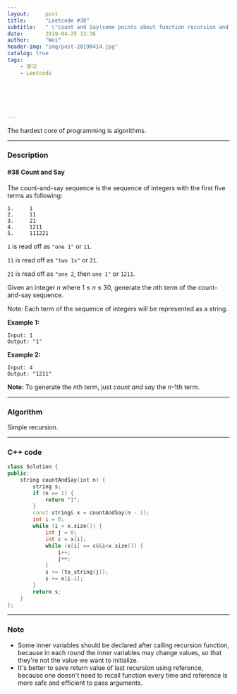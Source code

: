 ```yaml
---
layout:     post
title:      "Leetcode #38"
subtitle:   " \"Count and Say(some points about function recursion and C++ reference) \""
date:       2019-04-25 13:36 
author:     "Wei"
header-img: "img/post-20190414.jpg"
catalog: true
tags:
    - 学习
    - Leetcode






---
```


The hardest core of programming is algorithms.

------

### Description

#### #38 Count and Say

The count-and-say sequence is the sequence of integers with the first five terms as following:

```
1.     1
2.     11
3.     21
4.     1211
5.     111221
```

`1` is read off as `"one 1"` or `11`.

 `11` is read off as `"two 1s"` or `21`.

 `21` is read off as `"one 2`, then `one 1"` or `1211`.

Given an integer *n* where 1 ≤ *n* ≤ 30, generate the *n*th term of the count-and-say sequence.

Note: Each term of the sequence of integers will be represented as a string.

 

**Example 1:**

```
Input: 1
Output: "1"
```

**Example 2:**

```
Input: 4
Output: "1211"
```

**Note:**
To generate the *n*th term, just *count and say* the *n*-1th term.

------

### Algorithm

Simple recursion.

------

### C++ code

```c++
class Solution {
public:
    string countAndSay(int n) {
        string s;
        if (n == 1) {
            return "1";
        }
        const string& x = countAndSay(n - 1);
        int i = 0;
        while (i < x.size()) {
            int j = 0;
            int c = x[i];
            while (x[i] == c&&i<x.size()) {
                i++;
                j++;
            }
            s += (to_string(j));
            s += x[i-1];
        }
        return s;
    }
};
```

------

### Note

- Some inner variables should be declared after calling recursion function, because in each round the inner variables may change values, so that they're not the value we want to initialize.
- It's better to save return value of last recursion using reference, because one doesn't need to recall function every time and reference is more safe and efficient to pass arguments.

